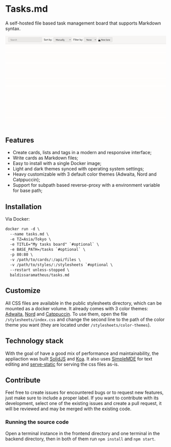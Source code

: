 # Tasks.md
A self-hosted file based task management board that supports Markdown syntax.

![Demonstration](./public/example.gif)

## Features
- Create cards, lists and tags in a modern and responsive interface;
- Write cards as Markdown files;
- Easy to install with a single Docker image;
- Light and dark themes synced with operating system settings;
- Heavy customizable with 3 default color themes (Adwaita, Nord and Catppuccin);
- Support for subpath based reverse-proxy with a environment variable for base path;

## Installation
Via Docker:
```
docker run -d \
  --name tasks.md \
  -e TZ=Asia/Tokyo \
  -e TITLE="My tasks board" `#optional` \
  -e BASE_PATH=/tasks `#optional` \
  -p 80:80 \
  -v /path/to/cards/:/api/files \
  -v /path/to/styles/:/stylesheets `#optional \
  --restart unless-stopped \
  baldissaramatheus/tasks.md
```
## Customize
All CSS files are available in the public stylesheets directory, which can be mounted as a docker volume. It already comes with 3 color themes: [Adwaita](https://gnome.pages.gitlab.gnome.org/libadwaita/doc/main/named-colors.html), [Nord](https://www.nordtheme.com/) and [Catppuccin](https://github.com/catppuccin/catppuccin). To use them, open the file `/stylesheets/index.css` and change the second line to the path of the color theme you want (they are located under `/stylesheets/color-themes`).

## Technology stack
With the goal of have a good mix of performance and maintainability, the appliaction was built [SolidJS](https://github.com/solidjs/solid) and [Koa](https://github.com/koajs/koa). It also uses [SimpleMDE](https://github.com/sparksuite/simplemde-markdown-editor) for text editing and [serve-static](https://github.com/expressjs/serve-static) for serving the css files as-is.

## Contribute
Feel free to create issues for encountered bugs or to request new features, just make sure to include a proper label. If you want to contribute with its development, select one of the existing issues and create a pull request, it will be reviewed and may be merged with the existing code. 

### Running the source code
Open a terminal instance in the frontend directory and one terminal in the backend directory, then in both of them run `npm install` and `npm start`.
